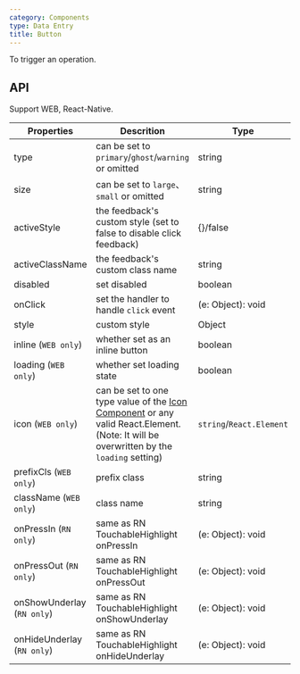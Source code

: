 ```yaml
---
category: Components
type: Data Entry
title: Button
---
```


To trigger an operation.


## API

Support WEB, React-Native.

Properties | Descrition | Type | Default
-----------|------------|------|--------
| type     | can be set to `primary`/`ghost`/`warning` or omitted  |   string   |   -  |
| size     | can be set to `large`、`small` or omitted | string | `large`|
| activeStyle | the feedback's custom style (set to false to disable click feedback) | {}/false | {} |
| activeClassName  | the feedback's custom class name | string |  |
| disabled   | set disabled   | boolean |  false  |
| onClick    | set the handler to handle `click` event | (e: Object): void |  -  |
| style    | custom style |   Object  | - |
| inline (`WEB only`)     | whether set as an inline button  | boolean |   false  |
| loading (`WEB only`)	   | whether set loading state  | boolean	 | false |
| icon (`WEB only`)  | can be set to one type value of the [Icon Component](https://mobile.ant.design/components/icon) or any valid React.Element. (Note: It will be overwritten by the `loading` setting) | `string`/`React.Element` | -  |
| prefixCls (`WEB only`) |  prefix class | string | `am-button` |
| className (`WEB only`) |  class name | string | '' |
| onPressIn (`RN only`)  | same as RN TouchableHighlight onPressIn | (e: Object): void |   - |
| onPressOut (`RN only`) | same as RN TouchableHighlight onPressOut | (e: Object): void |  - |
| onShowUnderlay (`RN only`) | same as RN TouchableHighlight onShowUnderlay | (e: Object): void | - |
| onHideUnderlay (`RN only`) | same as RN TouchableHighlight onHideUnderlay | (e: Object): void | - |

